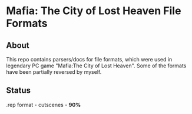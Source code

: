 # Mafia: The City of Lost Heaven File Formats

## About
This repo contains parsers/docs for file formats, which were used in legendary PC game "Mafia:The City of Lost Heaven".
Some of the formats have been partially reversed by myself.

## Status
.rep format - cutscenes -  **90%**
